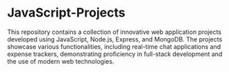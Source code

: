 # JavaScript-Projects
This repository contains a collection of innovative web application projects developed using JavaScript, Node.js, Express, and MongoDB. The projects showcase various functionalities, including real-time chat applications and expense trackers, demonstrating proficiency in full-stack development and the use of modern web technologies.
